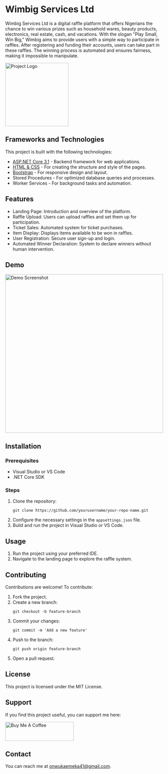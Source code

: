 # Wimbig Services Ltd

Wimbig Services Ltd is a digital raffle platform that offers Nigerians the chance to win various prizes such as household wares, beauty products, electronics, real estate, cash, and vacations. With the slogan "Play Small, Win Big," Wimbig aims to provide users with a simple way to participate in raffles. After registering and funding their accounts, users can take part in these raffles. The winning process is automated and ensures fairness, making it impossible to manipulate.

<img src="https://link-to-your-image" alt="Project Logo" width="200"/>

## Frameworks and Technologies

This project is built with the following technologies:

<ul>
  <li><a href="https://docs.microsoft.com/en-us/aspnet/core/">ASP.NET Core 3.1</a> - Backend framework for web applications.</li>
  <li><a href="https://developer.mozilla.org/en-US/docs/Web/HTML">HTML & CSS</a> - For creating the structure and style of the pages.</li>
  <li><a href="https://getbootstrap.com/">Bootstrap</a> - For responsive design and layout.</li>
  <li>Stored Procedures - For optimized database queries and processes.</li>
  <li>Worker Services - For background tasks and automation.</li>
</ul>

## Features

<ul>
  <li>Landing Page: Introduction and overview of the platform.</li>
  <li>Raffle Upload: Users can upload raffles and set them up for participation.</li>
  <li>Ticket Sales: Automated system for ticket purchases.</li>
  <li>Item Display: Displays items available to be won in raffles.</li>
  <li>User Registration: Secure user sign-up and login.</li>
  <li>Automated Winner Declaration: System to declare winners without human intervention.</li>
</ul>

## Demo

<img src="https://private-user-images.githubusercontent.com/167396899/366427938-f9952586-e7a3-4a3e-b96c-a559a0d2e6a5.jpg" alt="Demo Screenshot" width="500"/>

## Installation

### Prerequisites
<ul>
  <li>Visual Studio or VS Code</li>
  <li>.NET Core SDK</li>
</ul>

### Steps

<ol>
  <li>Clone the repository:
    <pre><code>git clone https://github.com/yourusername/your-repo-name.git</code></pre>
  </li>
  <li>Configure the necessary settings in the <code>appsettings.json</code> file.</li>
  <li>Build and run the project in Visual Studio or VS Code.</li>
</ol>

## Usage

<ol>
  <li>Run the project using your preferred IDE.</li>
  <li>Navigate to the landing page to explore the raffle system.</li>
</ol>

## Contributing

Contributions are welcome! To contribute:

<ol>
  <li>Fork the project.</li>
  <li>Create a new branch:
    <pre><code>git checkout -b feature-branch</code></pre>
  </li>
  <li>Commit your changes:
    <pre><code>git commit -m 'Add a new feature'</code></pre>
  </li>
  <li>Push to the branch:
    <pre><code>git push origin feature-branch</code></pre>
  </li>
  <li>Open a pull request.</li>
</ol>

## License

This project is licensed under the MIT License.

## Support

If you find this project useful, you can support me here:

<a href="https://www.buymeacoffee.com/onwuka" target="_blank">
  <img src="https://cdn.buymeacoffee.com/buttons/v2/default-yellow.png" alt="Buy Me A Coffee" style="height: 60px; width: 217px;">
</a>

## Contact

You can reach me at <a href="mailto:onwukaemeka41@gmail.com">onwukaemeka41@gmail.com</a>.
